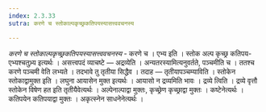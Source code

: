 ```yaml
---
index: 2.3.33
sutra: करणे च स्तोकाल्पकृच्छ्रकतिपयस्यासत्त्ववचनस्य

---
```

_करणे च स्तोकाल्पकृच्छ्रकतिपयस्यासत्त्ववचनस्य_ - करणे च । एभ्य इति । स्तोक अल्प कृच्छ्र कतिपय-एभ्यश्चतुभ्र्य इत्यर्थः । असत्त्वपदं व्याचष्टे — अद्रव्येति । अन्यतरस्यामित्यनुवर्तते, पञ्चमीति च । ततश्च करणे पञ्चमी वेति लभ्यते । तदभावे तु तृतीया सिद्धैव । तदाह — तृतीयापञ्चम्याविति । स्तोकेन स्तोकाद्वामुक्त इति । लघुना आयासेन मुक्त इत्यर्थः । आयासो न द्रव्यमिति भावः । द्रव्ये त्विति । द्रव्ये वृत्तौ स्तोकेन विषेण हत इति तृतीयैवेत्यर्थः । अल्पेनाल्पाद्वा मुक्तः, कृच्छ्रेण कृच्छ्राद्वा मुक्तः । कष्टेनेत्यर्थः । कतिपयेन कतिपयाद्वा मुक्तः । अकृत्स्नेन साधनेनेत्यर्थः ।